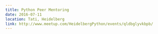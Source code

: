 ```yaml
---
title: Python Peer Mentoring
date: 2016-07-11
location: Tati, Heidelberg
link: http://www.meetup.com/HeidelbergPython/events/qldbglyvkbpb/
---
```

